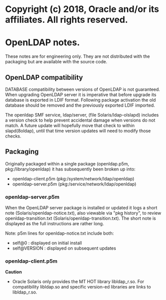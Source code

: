 #
# Copyright (c) 2018, Oracle and/or its affiliates. All rights reserved.
#

# OpenLDAP notes.

These notes are for engineering only.  They are not distributed with the
packaging but are available with the source code.

## OpenLDAP compatibility

DATABASE compatibility between versions of OpenLDAP is not guaranteed.  When
upgrading OpenLDAP server it is imperative that before upgrade its database
is exported in LDIF format. Following package activation the old database
should be removed and the previously exported LDIF imported.

The openldap SMF service, ldap/server, (file Solaris/ldap-olslapd) includes a
version check to help prevent accidental damage when versions do not match.
A future update will hopefully move that check to within slapd(8oldap), until
that time version updates will need to modify those checks.

## Packaging

Originally packaged within a single package (openldap.p5m,
pkg:/library/openldap) it has subsequently been broken up into:

- openldap-client.p5m (pkg:/system/network/ldap/openldap)
- openldap-server.p5m (pkg:/service/network/ldap/openldap)

### openldap-server.p5m

When the OpenLDAP server package is installed or updated it logs a short note
(Solaris/openldap-notice.txt), also viewable via "pkg history", to review
openldap-transition.txt (Solaris/openldap-transition.txt).  The short note is
displayed as the full instructions are rather long.

Note: p5m lines for openldap-notice.txt include both:

- self@0 : displayed on initial install
- self@VERSION : displayed on subsequent updates

### openldap-client.p5m

**Caution**

- Oracle Solaris only provides the MT HOT library libldap_r.so.  For
  compatibility libldap.so and specific version-ed libraries are links
  to libldap_r.so.

